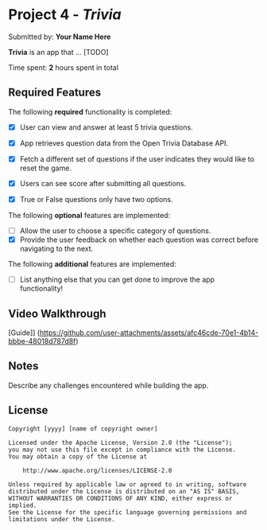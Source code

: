 # Project 4 - *Trivia*

Submitted by: **Your Name Here**

**Trivia** is an app that ... [TODO] 

Time spent: **2** hours spent in total

## Required Features

The following **required** functionality is completed:

- [x] User can view and answer at least 5 trivia questions.
- [x] App retrieves question data from the Open Trivia Database API.
- [x] Fetch a different set of questions if the user indicates they would like to reset the game.
- [x] Users can see score after submitting all questions.
- [x] True or False questions only have two options.


The following **optional** features are implemented:

  
- [ ] Allow the user to choose a specific category of questions.
- [x] Provide the user feedback on whether each question was correct before navigating to the next.

The following **additional** features are implemented:

- [ ] List anything else that you can get done to improve the app functionality!

## Video Walkthrough

[Guide]] (https://github.com/user-attachments/assets/afc46cde-70e1-4b14-bbbe-48018d787d8f)


## Notes

Describe any challenges encountered while building the app.

## License

    Copyright [yyyy] [name of copyright owner]

    Licensed under the Apache License, Version 2.0 (the "License");
    you may not use this file except in compliance with the License.
    You may obtain a copy of the License at

        http://www.apache.org/licenses/LICENSE-2.0

    Unless required by applicable law or agreed to in writing, software
    distributed under the License is distributed on an "AS IS" BASIS,
    WITHOUT WARRANTIES OR CONDITIONS OF ANY KIND, either express or implied.
    See the License for the specific language governing permissions and
    limitations under the License.
